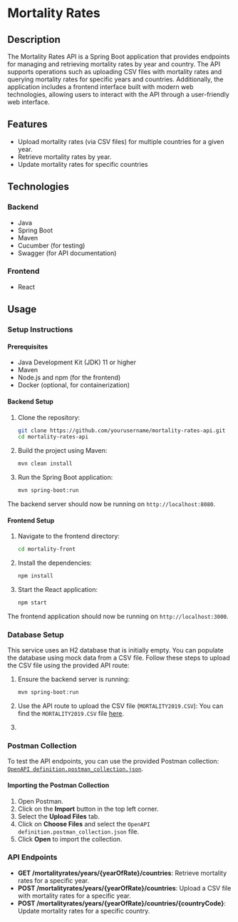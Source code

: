# Mortality Rates

## Description

The Mortality Rates API is a Spring Boot application that provides endpoints for managing and retrieving mortality rates by year and country. The API supports operations such as uploading CSV files with mortality rates and querying mortality rates for specific years and countries. Additionally, the application includes a frontend interface built with modern web technologies, allowing users to interact with the API through a user-friendly web interface.

## Features

- Upload mortality rates (via CSV files) for multiple countries for a given year. 
- Retrieve mortality rates by year.
- Update mortality rates for specific countries

## Technologies 

### Backend

- Java
- Spring Boot
- Maven
- Cucumber (for testing)
- Swagger (for API documentation)

### Frontend

 - React

## Usage
### Setup Instructions

#### Prerequisites

- Java Development Kit (JDK) 11 or higher
- Maven
- Node.js and npm (for the frontend)
- Docker (optional, for containerization)

#### Backend Setup

1. Clone the repository:
    ```sh
    git clone https://github.com/yourusername/mortality-rates-api.git
    cd mortality-rates-api
    ```

2. Build the project using Maven:
    ```sh
    mvn clean install
    ```

3. Run the Spring Boot application:
    ```sh
    mvn spring-boot:run
    ```

The backend server should now be running on `http://localhost:8080`.

#### Frontend Setup

1. Navigate to the frontend directory:
    ```sh
    cd mortality-front
    ```

2. Install the dependencies:
    ```sh
    npm install
    ```

3. Start the React application:
    ```sh
    npm start
    ```

The frontend application should now be running on `http://localhost:3000`.

### Database Setup
This service uses an H2 database that is initially empty. You can populate the database using mock data from a CSV file. Follow these steps to upload the CSV file using the provided API route:

1. Ensure the backend server is running:
    ```sh
    mvn spring-boot:run
    ```

2. Use the API route to upload the CSV file (`MORTALITY2019.CSV`):
You can find the `MORTALITY2019.CSV` file [here](../path/to/MORTALITY2019.CSV).
3. 
### Postman Collection

To test the API endpoints, you can use the provided Postman collection: [`OpenAPI definition.postman_collection.json`](src/main/resources/OpenAPI%20definition.postman_collection.json).
#### Importing the Postman Collection

1. Open Postman.
2. Click on the **Import** button in the top left corner.
3. Select the **Upload Files** tab.
4. Click on **Choose Files** and select the `OpenAPI definition.postman_collection.json` file.
5. Click **Open** to import the collection.

### API Endpoints

- **GET /mortalityrates/years/{yearOfRate}/countries**: Retrieve mortality rates for a specific year.
- **POST /mortalityrates/years/{yearOfRate}/countries**: Upload a CSV file with mortality rates for a specific year.
- **POST /mortalityrates/years/{yearOfRate}/countries/{countryCode}**: Update mortality rates for a specific country.
